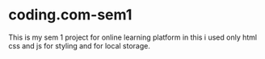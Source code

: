 # coding.com-sem1

This is my sem 1 project for online learning platform in this i used only html css and js for styling and for local storage. 

